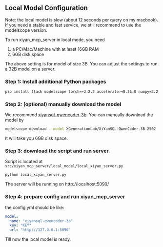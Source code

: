 ## Local Model Configuration
Note: the local model is slow (about 12 seconds per query on my macbook).
If you need a stable and fast service, we still recommend to use the modelscope version.

To run xiyan_mcp_server in local mode, you need 
1) a PC/Mac/Machine with at least 16GB RAM
2) 6GB disk space

The above setting is for model of size 3B. You can adjust the settings to run a 32B model on a server.

### Step 1: Install additional Python packages
```bash
pip install flask modelscope torch==2.2.2 accelerate>=0.26.0 numpy=2.2.3
```

### Step 2: (optional) manually download the model
We recommend [xiyansql-qwencoder-3b](https://www.modelscope.cn/models/XGenerationLab/XiYanSQL-QwenCoder-3B-2502/).
You can manually download the model by
```bash
modelscope download --model XGenerationLab/XiYanSQL-QwenCoder-3B-2502
```
It will take you 6GB disk space.

### Step 3: download the script and run server. 

Script is located at `src/xiyan_mcp_server/local_model/local_xiyan_server.py`

```bash
python local_xiyan_server.py
```
The server will be running on http://localhost:5090/

### Step 4: prepare config and run xiyan_mcp_server
the config.yml should be like:
```yml
model:
  name: "xiyansql-qwencoder-3b"
  key: "KEY"
  url: "http://127.0.0.1:5090"
```

Till now the local model is ready.